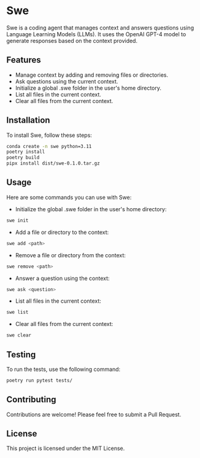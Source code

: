 # Swe

Swe is a coding agent that manages context and answers questions using Language Learning Models (LLMs). It uses the OpenAI GPT-4 model to generate responses based on the context provided.

## Features

- Manage context by adding and removing files or directories.
- Ask questions using the current context.
- Initialize a global .swe folder in the user's home directory.
- List all files in the current context.
- Clear all files from the current context.

## Installation

To install Swe, follow these steps:

```bash
conda create -n swe python=3.11
poetry install
poetry build
pipx install dist/swe-0.1.0.tar.gz
```

## Usage

Here are some commands you can use with Swe:

- Initialize the global .swe folder in the user's home directory:

```bash
swe init
```

- Add a file or directory to the context:

```bash
swe add <path>
```

- Remove a file or directory from the context:

```bash
swe remove <path>
```

- Answer a question using the context:

```bash
swe ask <question>
```

- List all files in the current context:

```bash
swe list
```

- Clear all files from the current context:

```bash
swe clear
```

## Testing

To run the tests, use the following command:

```bash
poetry run pytest tests/
```

## Contributing

Contributions are welcome! Please feel free to submit a Pull Request.

## License

This project is licensed under the MIT License.